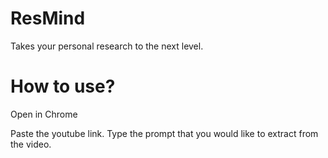 # ResMind
Takes your personal research to the next level.

# How to use?
Open in Chrome

Paste the youtube link.
Type the prompt that you would like to extract from the video.